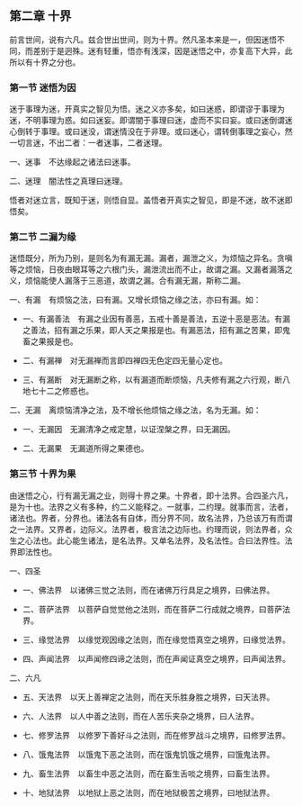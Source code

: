 ## 第二章 十界

前言世间，说有六凡。兹合世出世间，则为十界。然凡圣本来是一，但因迷悟不同，而差别于是迥殊。迷有轻重，悟亦有浅深，因是迷悟之中，亦复高下大异，此所以有十界之分也。

### 第一节 迷悟为因

迷于事理为迷，开真实之智见为悟。迷之义亦多矣，如曰迷惑，即谓谬于事理为迷，不明事理为惑。如曰迷妄。即谓闇于事理曰迷，虚而不实曰妄。或曰迷倒谓迷心倒转于事理。或曰迷没，谓迷情没在于非理。或曰迷心，谓转倒事理之妄心，然一切言迷，不出二者：一者迷事，二者迷理。

一、迷事　不达缘起之诸法曰迷事。

二、迷理　闇法性之真理曰迷理。

悟者对迷立言，既知于迷，则悟自显。盖悟者开真实之智见，即是不迷，故不迷即悟矣。

### 第二节 二漏为缘

迷悟既分，所为乃别，是则名为有漏无漏。漏者，漏泄之义，为烦恼之异名。贪嗔等之烦恼，日夜由眼耳等之六根门头，漏泄流出而不止，故谓之漏。又漏者漏落之义，烦恼能使人漏落于三恶道，故谓之漏。合有漏无漏，斯称二漏。

一、有漏　有烦恼之法，曰有漏。又增长烦恼之缘之法，亦曰有漏。如：

- 一、有漏善法　有漏之业因有善恶，五戒十善是善法，五逆十恶是恶法。有漏之善法，招有漏之乐果，即人天之果报是也。有漏恶法，招有漏之苦果，即鬼畜之果报是也。

- 二、有漏禅　对无漏禅而言即四禅四无色定四无量心定也。

- 三、有漏断　对无漏断之称，以有漏道而断烦恼，凡夫修有漏之六行观，断八地七十二之修惑也。

二、无漏　离烦恼清净之法，及不增长他烦恼之缘之法，名为无漏。如：

- 一、无漏因　无漏清净之戒定慧，以证涅槃之界，曰无漏因。

- 二、无漏果　无漏道所得之果德也。

### 第三节 十界为果

由迷悟之心，行有漏无漏之业，则得十界之果。十界者，即十法界。合四圣六凡，是为十也。法界之义有多种，约二义能释之。一就事，二约理。就事而言，法者，诸法也。界者，分界也。诸法各有自体，而分界不同，故名法界，乃总该万有而谓之一法界。又界者，边际义。法界者，极言法之边际也。约理而说，则法界者，众生之心法也。此心能生诸法，是名法界。又单名法界，及名法性。合曰法界性。法界即法性也。

一、四圣

- 一、佛法界　以诸佛三觉之法则，而在诸佛万行具足之境界，曰佛法界。

- 二、菩萨法界　以菩萨自觉觉他之法则，而在菩萨二行成就之境界，曰菩萨法界。

- 三、缘觉法界　以缘觉观因缘之法则，而在缘觉悟真空之境界，曰缘觉法界。

- 四、声闻法界　以声闻修四谛之法则，而在声闻证真空之境界，曰声闻法界。

二、六凡

- 五、天法界　以天上善禅定之法则，而在天乐胜身胜之境界，曰天法界。

- 六、人法界　以人中善之法则，而在人苦乐夹杂之境界，曰人法界。

- 七、修罗法界　以修罗下善好斗之法则，而在修罗战斗之境界，曰修罗法界。

- 八、饿鬼法界　以饿鬼下恶之法则，而在饿鬼饥饿之境界，曰饿鬼法界。

- 九、畜生法界　以畜生中恶之法则，而在畜生舌啖之境界，曰畜生法界。

- 十、地狱法界　以地狱上恶之法则，而在地狱极苦之境界，曰地狱法界。

